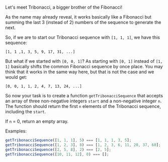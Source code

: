 Let's meet Tribonacci, a bigger brother of the Fibonacci!

As the name may already reveal, it works basically like a Fibonacci but summing
the last 3 (instead of 2) numbers of the sequence to generate the next.

So, if we are to start our Tribonacci sequence with `[1, 1, 1]`, we have this sequence:

```
[1, 1 ,1, 3, 5, 9, 17, 31, ...]
```

But what if we started with `[0, 0, 1]`? As starting with `[0, 1]` instead of `[1, 1]`
basically shifts the common Fibonacci sequence by once place. You may think that
it works in the same way here, but that is not the case and we would get:

```
[0, 0, 1, 1, 2, 4, 7, 13, 24, ...]
```

So now your task is to create a function `getTribonacciSequence`
that accepts an array of three non-negative integers `start` and a non-negative
integer `n`. The function should return the first `n` elements of the Tribonacci
sequence, including the `start`.

If `n` = 0, return an empty array.

Examples:

```javascript
getTribonacciSequence([1, 1, 1], 5) === [1, 1, 1, 3, 5];
getTribonacciSequence([1, 2, 3], 8) === [1, 2, 3, 6, 11, 20, 37, 68];
getTribonacciSequence([2, 5, 8], 2) === [2, 5];
getTribonacciSequence([10, 11, 12], 0) === [];
```
